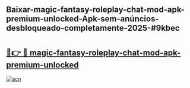 ## Baixar-magic-fantasy-roleplay-chat-mod-apk-premium-unlocked-Apk-sem-anúncios-desbloqueado-completamente-2025-#9kbec

# <h2><a href="https://ainizakaria.my?title=magic-fantasy-roleplay-chat-mod-apk-premium-unlocked&ref=22M">🔗👉 🔴 magic-fantasy-roleplay-chat-mod-apk-premium-unlocked</a></h2>

[![acn](https://github.com/user-attachments/assets/0f9c940e-d8b0-45ae-aac7-cd30a18b3e1c)](https://ainizakaria.my?title=magic-fantasy-roleplay-chat-mod-apk-premium-unlocked&ref=22M)

